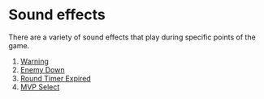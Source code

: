 # Sound effects
There are a variety of sound effects that play during specific points of the game. 

1. [Warning](./warning.md)
2. [Enemy Down](./enemy-down.md)
3. [Round Timer Expired](./round-timer-expired.md)
4. [MVP Select](./mvp-select.md)

